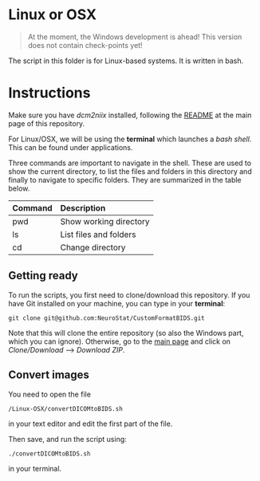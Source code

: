 # Linux or OSX

> At the moment, the Windows development is ahead!
> This version does not contain check-points yet!

The script in this folder is for Linux-based systems. It is written in bash.

# Instructions

Make sure you have *dcm2niix* installed, following the [README](https://github.com/NeuroStat/CustomFormatBIDS) at the main page of this repository.

For Linux/OSX, we will be using the **terminal** which launches a *bash shell*. This can be found under applications.

Three commands are important to navigate in the shell. These are used to show the current directory, to list the files and folders in this directory and finally to navigate to specific folders. They are summarized in the table below.

| Command             | Description
|:--------------------|:----------------------
| pwd                 |Show working directory
| ls                  |List files and folders
| cd                  |Change directory


## Getting ready

To run the scripts, you first need to clone/download this repository.
If you have Git installed on your machine, you can type in your **terminal**:
```
git clone git@github.com:NeuroStat/CustomFormatBIDS.git
```
Note that this will clone the entire repository (so also the Windows part, which you can ignore). Otherwise, go to the [main page](https://github.com/NeuroStat/CustomFormatBIDS) and click on *Clone/Download* --> *Download ZIP*.


## Convert images

You need to open the file
```
/Linux-OSX/convertDICOMtoBIDS.sh
```
in your text editor and edit the first part of the file.

Then save, and run the script using:
```
./convertDICOMtoBIDS.sh
```
in your terminal.
